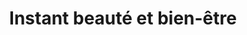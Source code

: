 ---
title: "Instant beauté et bien-être"
url: /paray-le-monial/instant-beaute-et-bien-etre/
shop: Friseur
---